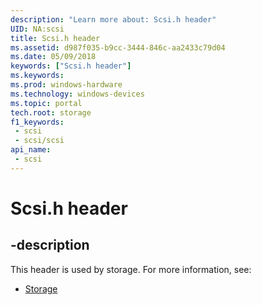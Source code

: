 ```yaml
---
description: "Learn more about: Scsi.h header"
UID: NA:scsi
title: Scsi.h header
ms.assetid: d987f035-b9cc-3444-846c-aa2433c79d04
ms.date: 05/09/2018
keywords: ["Scsi.h header"]
ms.keywords: 
ms.prod: windows-hardware
ms.technology: windows-devices
ms.topic: portal
tech.root: storage
f1_keywords:
 - scsi
 - scsi/scsi
api_name:
 - scsi
---
```


# Scsi.h header


## -description

This header is used by storage. For more information, see:

- [Storage](../_storage/index.md)

